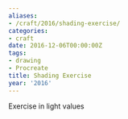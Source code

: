 ```yaml
---
aliases:
- /craft/2016/shading-exercise/
categories:
- craft
date: 2016-12-06T00:00:00Z
tags:
- drawing
- Procreate
title: Shading Exercise
year: '2016'
---
```

Exercise in light values
